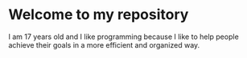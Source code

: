 # Welcome to my repository 
I am 17 years old and I like programming because I like to help people achieve their goals in a more efficient and organized way.
